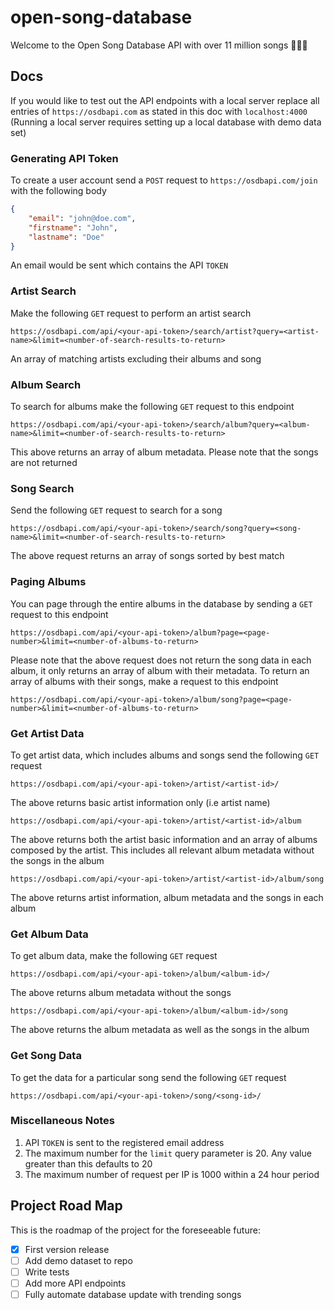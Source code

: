 # open-song-database
Welcome to the Open Song Database API with over 11 million songs 🎉🎉🎉

## Docs
If you would like to test out the API endpoints with a local server replace all entries of `https://osdbapi.com` as stated in this doc with `localhost:4000` (Running a local server requires setting up a local database with demo data set)

### Generating API Token
To create a user account send a `POST` request to `https://osdbapi.com/join` with the following body
```json
{
	"email": "john@doe.com",
	"firstname": "John",
	"lastname": "Doe"
}
```
An email would be sent which contains the API `TOKEN`


### Artist Search
Make the following `GET` request to perform an artist search
```
https://osdbapi.com/api/<your-api-token>/search/artist?query=<artist-name>&limit=<number-of-search-results-to-return>
```
An array of matching artists excluding their albums and song


### Album Search
To search for albums make the following `GET` request to this endpoint
```
https://osdbapi.com/api/<your-api-token>/search/album?query=<album-name>&limit=<number-of-search-results-to-return>
```
This above returns an array of album metadata. Please note that the songs are not returned


### Song Search
Send the following `GET` request to search for a song
```
https://osdbapi.com/api/<your-api-token>/search/song?query=<song-name>&limit=<number-of-search-results-to-return>
```
The above request returns an array of songs sorted by best match


### Paging Albums
You can page through the entire albums in the database by sending a `GET` request to this endpoint
```
https://osdbapi.com/api/<your-api-token>/album?page=<page-number>&limit=<number-of-albums-to-return>
```
Please note that the above request does not return the song data in each album, it only returns an array of album with their metadata. To return an array of albums with their songs, make a request to this endpoint
```
https://osdbapi.com/api/<your-api-token>/album/song?page=<page-number>&limit=<number-of-albums-to-return>
```


### Get Artist Data
To get artist data, which includes albums and songs send the following `GET` request

```
https://osdbapi.com/api/<your-api-token>/artist/<artist-id>/
```
The above returns basic artist information only (i.e artist name)

```
https://osdbapi.com/api/<your-api-token>/artist/<artist-id>/album
```
The above returns both the artist basic information and an array of albums composed by the artist. This includes all relevant album metadata without the songs in the album

```
https://osdbapi.com/api/<your-api-token>/artist/<artist-id>/album/song
```
The above returns artist information, album metadata and the songs in each album


### Get Album Data
To get album data, make the following `GET` request

```
https://osdbapi.com/api/<your-api-token>/album/<album-id>/
```
The above returns album metadata without the songs
```
https://osdbapi.com/api/<your-api-token>/album/<album-id>/song
```
The above returns the album metadata as well as the songs in the album


### Get Song Data
To get the data for a particular song send the following `GET` request
```
https://osdbapi.com/api/<your-api-token>/song/<song-id>/
```


### Miscellaneous Notes
1. API `TOKEN` is sent to the registered email address
2. The maximum number for the `limit` query parameter is 20. Any value greater than this defaults to 20
3. The maximum number of request per IP is 1000 within a 24 hour period

## Project Road Map
This is the roadmap of the project for the foreseeable future:
- [x] First version release
- [ ] Add demo dataset to repo
- [ ] Write tests
- [ ] Add more API endpoints
- [ ] Fully automate database update with trending songs